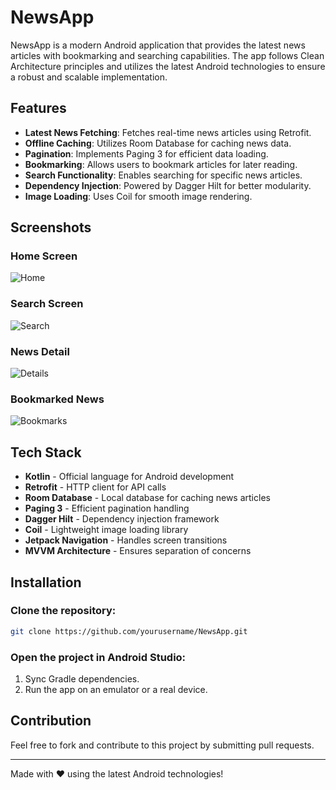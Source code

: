 # NewsApp

NewsApp is a modern Android application that provides the latest news articles with bookmarking and searching capabilities. The app follows Clean Architecture principles and utilizes the latest Android technologies to ensure a robust and scalable implementation.

## Features
- **Latest News Fetching**: Fetches real-time news articles using Retrofit.
- **Offline Caching**: Utilizes Room Database for caching news data.
- **Pagination**: Implements Paging 3 for efficient data loading.
- **Bookmarking**: Allows users to bookmark articles for later reading.
- **Search Functionality**: Enables searching for specific news articles.
- **Dependency Injection**: Powered by Dagger Hilt for better modularity.
- **Image Loading**: Uses Coil for smooth image rendering.

## Screenshots
### Home Screen
![Home](screenshots/home.png)

### Search Screen
![Search](screenshots/search.png)

### News Detail
![Details](screenshots/details.png)

### Bookmarked News
![Bookmarks](screenshots/bookmarks.png)

## Tech Stack
- **Kotlin** - Official language for Android development
- **Retrofit** - HTTP client for API calls
- **Room Database** - Local database for caching news articles
- **Paging 3** - Efficient pagination handling
- **Dagger Hilt** - Dependency injection framework
- **Coil** - Lightweight image loading library
- **Jetpack Navigation** - Handles screen transitions
- **MVVM Architecture** - Ensures separation of concerns

## Installation
### Clone the repository:
```sh
git clone https://github.com/yourusername/NewsApp.git
```
### Open the project in Android Studio:
1. Sync Gradle dependencies.
2. Run the app on an emulator or a real device.

## Contribution
Feel free to fork and contribute to this project by submitting pull requests.

---
Made with ❤️ using the latest Android technologies!
